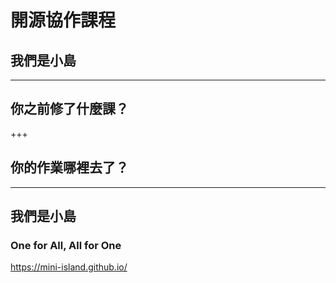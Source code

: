 # 開源協作課程
## 我們是小島

---

## 你之前修了什麼課？

+++

## 你的作業哪裡去了？

---

## 我們是小島
### One for All, All for One
https://mini-island.github.io/
